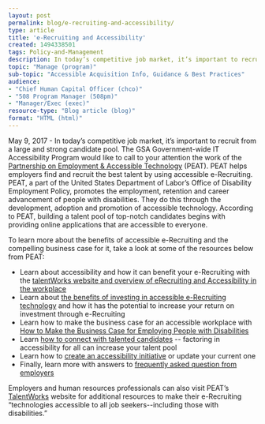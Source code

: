 ```yaml
---
layout: post
permalink: blog/e-recruiting-and-accessibility/
type: article
title: 'e-Recruiting and Accessibility'
created: 1494338501
tags: Policy-and-Management
description: In today’s competitive job market, it’s important to recruit from a large and strong candidate pool. 
topic: "Manage (program)"
sub-topic: "Accessible Acquisition Info, Guidance & Best Practices"
audience:
- "Chief Human Capital Officer (chco)"
- "508 Program Manager (508pm)"
- "Manager/Exec (exec)"
resource-type: "Blog article (blog)"
format: "HTML (html)"
---
```


May 9, 2017 - In today’s competitive job market, it’s important to recruit from a large and strong candidate pool. The GSA Government-wide IT Accessibility Program would like to call to your attention the work of the [Partnership on Employment & Accessible Technology][1] (PEAT). PEAT helps employers find and recruit the best talent by using accessible e-Recruiting. PEAT, a part of the United States Department of Labor’s Office of Disability Employment Policy, promotes the employment, retention and career advancement of people with disabilities. They do this through the development, adoption and promotion of accessible technology. According to PEAT, building a talent pool of top-notch candidates begins with providing online applications that are accessible to everyone.

To learn more about the benefits of accessible e-Recruiting and the compelling business case for it, take a look at some of the resources below from PEAT:

  * <div>
      Learn about accessibility and how it can benefit your e-Recruiting with the <a href="http://www.peatworks.org/talentworks/erecruiting-accessibility" target="_blank">talentWorks website and overview of eRecruiting and Accessibility in the workplace</a>
    </div>

  * <div>
      Learn about <a href="https://www.peatworks.org/digital-accessibility-toolkits/talentworks/erecruiting-and-accessibility/the-roi-of-accessible-erecruiting/" target="_blank">the benefits of investing in accessible e-Recruiting technology</a> and how it has the potential to increase your return on investment through e-Recruiting
    </div>

  * <div>
      Learn how to make the business case for an accessible workplace with <a href="https://www.peatworks.org/digital-accessibility-toolkits/staff-training-resources/accessibility-making-the-business-case-for-employers/" target="_blank">How to Make the Business Case for Employing People with Disabilities</a>
    </div>

  * <div>
      Learn <a href="https://www.peatworks.org/rethinking-how-you-connect-with-talented-candidates/">how to connect with talented candidates</a> -- factoring in accessibility for all can increase your talent pool
    </div>

  * <div>
      Learn how to <a href="https://www.peatworks.org/accessible-technology-action-steps-a-guide-for-employers/" target="_blank">create an accessibility initiative</a> or update your current one
    </div>

  * <div>
      Finally, learn more with answers to <a href="https://www.peatworks.org/webinar-transcript-employers-accessible-technology-the-what-why-and-how/" target="_blank">frequently asked question from employers</a>
    </div>

Employers and human resources professionals can also visit PEAT’s [TalentWorks][2] website for additional resources to make their e-Recruiting “technologies accessible to all job seekers--including those with disabilities.”

 [1]: http://www.peatworks.org/
 [2]: http://www.peatworks.org/talentworks